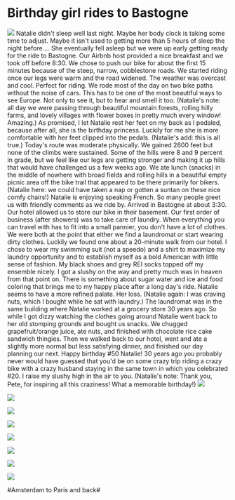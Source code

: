 # Birthday girl rides to Bastogne

![](data/e77d107d-f733-4467-a1cf-aedf7d30b4af.jpg)
 Natalie didn't sleep well last night. Maybe her body clock is taking some time to adjust. Maybe it isn't used to getting more than 5 hours of sleep the night before.... She eventually fell asleep but we were up early getting ready for the ride to Bastogne. Our Airbnb host provided a nice breakfast and we took off before 8:30. We chose to push our bike for about the first 15 minutes because of the steep, narrow, cobblestone roads. We started riding once our legs were warm and the road widened. The weather was overcast and cool. Perfect for riding. We rode most of the day on two bike paths without the noise of cars. This has to be one of the most beautiful ways to see Europe. Not only to see it, but to hear and smell it too. (Natalie's note: all day we were passing through beautiful mountain forests, rolling hilly farms, and lovely villages with flower boxes in pretty much every window! Amazing.) As promised, I let Natalie rest her feet on my back as I pedaled, because after all, she is the birthday princess. Luckily for me she is more comfortable with her feet clipped into the pedals. (Natalie's add: this is all true.) Today's route was moderate physically. We gained 2600 feet but none of the climbs were sustained. Some of the hills were 8 and 9 percent in grade, but we feel like our legs are getting stronger and making it up hills that would have challenged us a few weeks ago. We ate lunch (snacks) in the middle of nowhere with broad fields and rolling hills in a beautiful empty picnic area off the bike trail that appeared to be there primarily for bikers. (Natalie here: we could have taken a nap or gotten a suntan on these nice comfy chairs!) Natalie is enjoying speaking French. So many people greet us with friendly comments as we ride by. Arrived in Bastogne at about 3:30. Our hotel allowed us to store our bike in their basement. Our first order of business (after showers) was to take care of laundry. When everything you can travel with has to fit into a small pannier, you don't have a lot of clothes. We were both at the point that either we find a laundromat or start wearing dirty clothes. Luckily we found one about a 20-minute walk from our hotel. I chose to wear my swimming suit (not a speedo) and a shirt to maximize my laundry opportunity and to establish myself as a bold American with little sense of fashion. My black shoes and grey REI socks topped off my ensemble nicely. I got a slushy on the way and pretty much was in heaven from that point on. There is something about sugar water and ice and food coloring that brings me to my happy place after a long day's ride. Natalie seems to have a more refined palate. Her loss. (Natalie again: I was craving nuts, which I bought while he sat with laundry.) The laundromat was in the same building where Natalie worked at a grocery store 30 years ago. So while I got dizzy watching the clothes going around Natalie went back to her old stomping grounds and bought us snacks. We  chugged grapefruit/orange juice, ate nuts, and finished with chocolate rice cake sandwich thingies. Then we walked back to our hotel, went and ate a slightly more normal but less satisfying dinner, and finished our day planning our next. Happy birthday #50 Natalie! 30 years ago you probably never would have guessed that you'd be on some crazy trip riding a crazy bike with a crazy husband staying in the same town in which you celebrated #20. I raise my slushy high in the air to you. (Natalie's note: Thank you, Pete, for inspiring all this craziness! What a memorable birthday!) 
![](data/8d366ff1-28ba-47f3-9f02-027ec139e31b.jpg)
 
![](data/b55dcebf-ea58-4e4d-8aa6-b08e71c89767.jpg)
 
![](data/0d7b8b5e-efcf-4bf4-b8e8-bc61384ed662.jpg)
 
![](data/301f4413-25d6-4ec7-8d77-1160591c02cc.jpg)
 
![](data/b1e406d7-7e8e-4b10-bfe4-bc5d9bfe5d0d.jpg)
 
![](data/18f80b22-6100-4eb8-b869-d4813649118f.jpg)
 
![](data/f5819073-4e0b-4e4f-9bed-d5efbf06a856.jpg)
 
![](data/4479d94e-b367-4930-9013-1bd24c2fa3f1.jpg)

#Amsterdam to Paris and back#